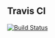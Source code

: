 ## Travis CI
[![Build Status](https://travis-ci.org/kidoz/jiprof.svg?branch=master)](https://travis-ci.org/kidoz/jiprof)